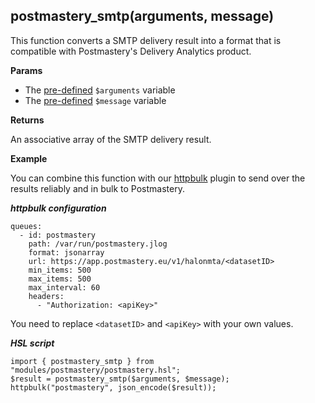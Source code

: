 ## postmastery_smtp(arguments, message)
This function converts a SMTP delivery result into a format that is compatible with Postmastery's Delivery Analytics product.

**Params**

- The [pre-defined](https://docs.halon.io/hsl/postdelivery.html#v-z1) `$arguments` variable
- The [pre-defined](https://docs.halon.io/hsl/postdelivery.html#v-m1) `$message` variable

**Returns**

An associative array of the SMTP delivery result.

**Example**

You can combine this function with our [httpbulk](https://github.com/halon-extras/httpbulk) plugin to send over the results reliably and in bulk to Postmastery.

***httpbulk configuration***

```
queues:
  - id: postmastery
    path: /var/run/postmastery.jlog
    format: jsonarray
    url: https://app.postmastery.eu/v1/halonmta/<datasetID>
    min_items: 500
    max_items: 500
    max_interval: 60
    headers:
      - "Authorization: <apiKey>"
```

You need to replace `<datasetID>` and `<apiKey>` with your own values.

***HSL script***

```
import { postmastery_smtp } from "modules/postmastery/postmastery.hsl";
$result = postmastery_smtp($arguments, $message);
httpbulk("postmastery", json_encode($result));
```